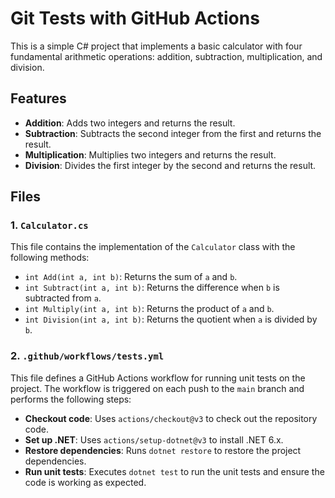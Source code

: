 # Git Tests with GitHub Actions

This is a simple C# project that implements a basic calculator with four fundamental arithmetic operations: addition, subtraction, multiplication, and division.

## Features

- **Addition**: Adds two integers and returns the result.
- **Subtraction**: Subtracts the second integer from the first and returns the result.
- **Multiplication**: Multiplies two integers and returns the result.
- **Division**: Divides the first integer by the second and returns the result.

## Files

### 1. `Calculator.cs`

This file contains the implementation of the `Calculator` class with the following methods:

- `int Add(int a, int b)`: Returns the sum of `a` and `b`.
- `int Subtract(int a, int b)`: Returns the difference when `b` is subtracted from `a`.
- `int Multiply(int a, int b)`: Returns the product of `a` and `b`.
- `int Division(int a, int b)`: Returns the quotient when `a` is divided by `b`.

### 2. `.github/workflows/tests.yml`

This file defines a GitHub Actions workflow for running unit tests on the project. The workflow is triggered on each push to the `main` branch and performs the following steps:

- **Checkout code**: Uses `actions/checkout@v3` to check out the repository code.
- **Set up .NET**: Uses `actions/setup-dotnet@v3` to install .NET 6.x.
- **Restore dependencies**: Runs `dotnet restore` to restore the project dependencies.
- **Run unit tests**: Executes `dotnet test` to run the unit tests and ensure the code is working as expected.

